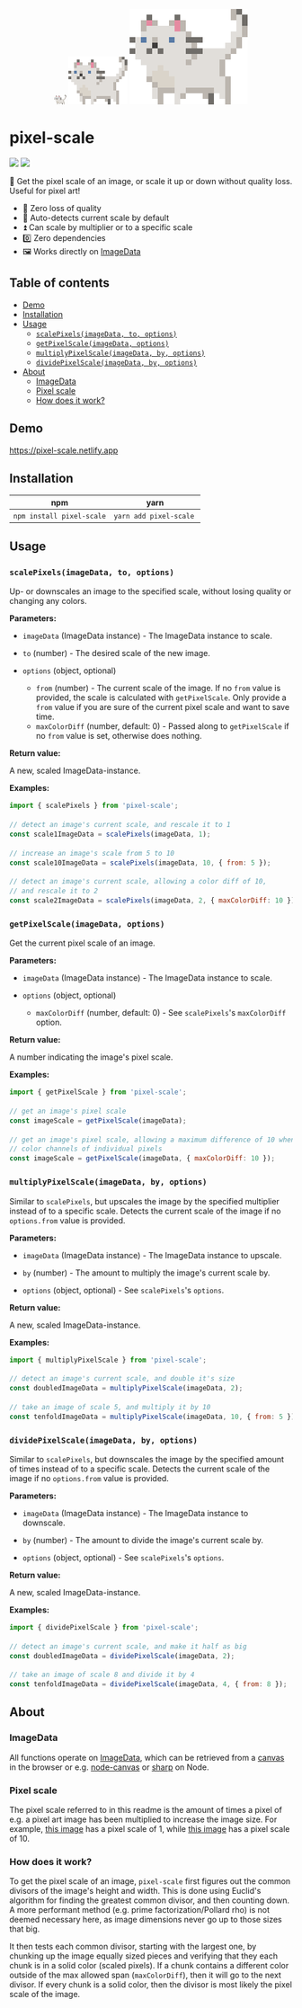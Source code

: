 <p align="center">
<img src="https://github.com/duniul/pixel-scale/blob/main/test/images/pixel-the-cat_x1.png" />
<img src="https://github.com/duniul/pixel-scale/blob/main/test/images/pixel-the-cat_x5.png" />
<img src="https://github.com/duniul/pixel-scale/blob/main/test/images/pixel-the-cat_x10.png" />
</p>

# pixel-scale

[![](https://img.shields.io/npm/v/pixel-scale?color=brightgreen)](https://www.npmjs.com/package/pixel-scale)
[![](https://img.shields.io/bundlephobia/minzip/pixel-scale)](https://bundlephobia.com/result?p=pixel-scale)

📐 Get the pixel scale of an image, or scale it up or down without quality loss. Useful for pixel
art!

- 👀 Zero loss of quality
- 🤖 Auto-detects current scale by default
- ⏫ Can scale by multiplier or to a specific scale
- 0️⃣ Zero dependencies
- 🖼️ Works directly on [ImageData](#imagedata)


## Table of contents

- [Demo](#demo)
- [Installation](#installation)
- [Usage](#usage)
  - [`scalePixels(imageData, to, options)`](#scalepixelsimagedata-to-options)
  - [`getPixelScale(imageData, options)`](#getpixelscaleimagedata-options)
  - [`multiplyPixelScale(imageData, by, options)`](#multiplypixelscaleimagedata-by-options)
  - [`dividePixelScale(imageData, by, options)`](#divideixelscaleimagedata-by-options)
- [About](#about)
  - [ImageData](#imagedata)
  - [Pixel scale](#pixel-scale-1)
  - [How does it work?](#how-does-it-work)

## Demo

https://pixel-scale.netlify.app

## Installation

| npm                       | yarn                    |
| ------------------------- | ----------------------- |
| `npm install pixel-scale` | `yarn add pixel-scale`  |

## Usage

### `scalePixels(imageData, to, options)`

Up- or downscales an image to the specified scale, without losing quality or changing any colors.

**Parameters:**

- `imageData` (ImageData instance) - The ImageData instance to scale.

- `to` (number) - The desired scale of the new image.

- `options` (object, optional)
  - `from` (number) - The current scale of the image. If no `from` value is provided, the scale is
    calculated with `getPixelScale`. Only provide a `from` value if you are sure of the current
    pixel scale and want to save time.
  - `maxColorDiff` (number, default: 0) - Passed along to `getPixelScale` if no `from` value is set,
    otherwise does nothing.

**Return value:**

A new, scaled ImageData-instance.

**Examples:**

```js
import { scalePixels } from 'pixel-scale';

// detect an image's current scale, and rescale it to 1
const scale1ImageData = scalePixels(imageData, 1);

// increase an image's scale from 5 to 10
const scale10ImageData = scalePixels(imageData, 10, { from: 5 });

// detect an image's current scale, allowing a color diff of 10,
// and rescale it to 2
const scale2ImageData = scalePixels(imageData, 2, { maxColorDiff: 10 });
```

### `getPixelScale(imageData, options)`

Get the current pixel scale of an image.

**Parameters:**

- `imageData` (ImageData instance) - The ImageData instance to scale.

- `options` (object, optional)

  - `maxColorDiff` (number, default: 0) - See `scalePixels`'s `maxColorDiff` option.

**Return value:**

A number indicating the image's pixel scale.

**Examples:**

```js
import { getPixelScale } from 'pixel-scale';

// get an image's pixel scale
const imageScale = getPixelScale(imageData);

// get an image's pixel scale, allowing a maximum difference of 10 when comparing
// color channels of individual pixels
const imageScale = getPixelScale(imageData, { maxColorDiff: 10 });
```

### `multiplyPixelScale(imageData, by, options)`

Similar to `scalePixels`, but upscales the image by the specified multiplier instead of to a specific scale. Detects the current scale of the image if no `options.from` value is provided.

**Parameters:**

- `imageData` (ImageData instance) - The ImageData instance to upscale.

- `by` (number) - The amount to multiply the image's current scale by.

- `options` (object, optional) - See `scalePixels`'s `options`.

**Return value:**

A new, scaled ImageData-instance.

**Examples:**

```js
import { multiplyPixelScale } from 'pixel-scale';

// detect an image's current scale, and double it's size
const doubledImageData = multiplyPixelScale(imageData, 2);

// take an image of scale 5, and multiply it by 10
const tenfoldImageData = multiplyPixelScale(imageData, 10, { from: 5 });
```

### `dividePixelScale(imageData, by, options)`

Similar to `scalePixels`, but downscales the image by the specified amount of times instead of to a specific scale. Detects the current scale of the image if no `options.from` value is provided.

**Parameters:**

- `imageData` (ImageData instance) - The ImageData instance to downscale.

- `by` (number) - The amount to divide the image's current scale by.

- `options` (object, optional) - See `scalePixels`'s `options`.

**Return value:**

A new, scaled ImageData-instance.

**Examples:**

```js
import { dividePixelScale } from 'pixel-scale';

// detect an image's current scale, and make it half as big
const doubledImageData = dividePixelScale(imageData, 2);

// take an image of scale 8 and divide it by 4
const tenfoldImageData = dividePixelScale(imageData, 4, { from: 8 });
```

## About

### ImageData

All functions operate on [ImageData](https://developer.mozilla.org/en-US/docs/Web/API/ImageData),
which can be retrieved from a
[canvas](https://developer.mozilla.org/en-US/docs/Web/HTML/Element/canvas) in the browser or e.g.
[node-canvas](https://github.com/Automattic/node-canvas) or [sharp](https://github.com/lovell/sharp)
on Node.

### Pixel scale

The pixel scale referred to in this readme is the amount of times a pixel of e.g. a pixel art image
has been multiplied to increase the image size. For example,
[this image](https://github.com/duniul/pixel-scale/blob/master/test/images/pixel-the-cat_x1.png) has
a pixel scale of 1, while
[this image](https://github.com/duniul/pixel-scale/blob/master/test/images/pixel-the-cat_x10.png)
has a pixel scale of 10.

### How does it work?

To get the pixel scale of an image, `pixel-scale` first figures out the common divisors of the
image's height and width. This is done using Euclid's algorithm for finding the greatest common
divisor, and then counting down. A more performant method (e.g. prime factorization/Pollard rho) is
not deemed necessary here, as image dimensions never go up to those sizes that big.

It then tests each common divisor, starting with the largest one, by chunking up the image equally
sized pieces and verifying that they each chunk is in a solid color (scaled pixels). If a chunk
contains a different color outside of the max allowed span (`maxColorDiff`), then it will go to the
next divisor. If every chunk is a solid color, then the divisor is most likely the pixel scale of
the image.
